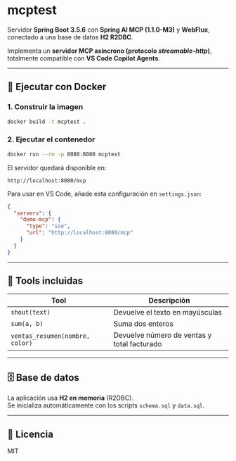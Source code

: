 # mcptest

Servidor **Spring Boot 3.5.6** con **Spring AI MCP (1.1.0-M3)** y **WebFlux**, conectado a una base de datos **H2 R2DBC**.  

Implementa un **servidor MCP asíncrono (protocolo *streamable-http*)**, totalmente compatible con **VS Code Copilot Agents**.

---

## 🐳 Ejecutar con Docker

### 1. Construir la imagen

```bash
docker build -t mcptest .
```

### 2. Ejecutar el contenedor

```bash
docker run --rm -p 8080:8080 mcptest
```

El servidor quedará disponible en:

```
http://localhost:8080/mcp
```

Para usar en VS Code, añade esta configuración en `settings.json`:

```json
{
  "servers": {
    "demo-mcp": {
      "type": "sse",
      "url": "http://localhost:8080/mcp"
    }
  }
}
```

---

## 🧩 Tools incluidas

| Tool                            | Descripción                                 |
|---------------------------------|---------------------------------------------|
| `shout(text)`                   | Devuelve el texto en mayúsculas             |
| `sum(a, b)`                     | Suma dos enteros                            |
| `ventas_resumen(nombre, color)` | Devuelve número de ventas y total facturado |

---

## 🗄️ Base de datos

La aplicación usa **H2 en memoria** (R2DBC).  
Se inicializa automáticamente con los scripts `schema.sql` y `data.sql`.

---

## 🪪 Licencia

MIT
